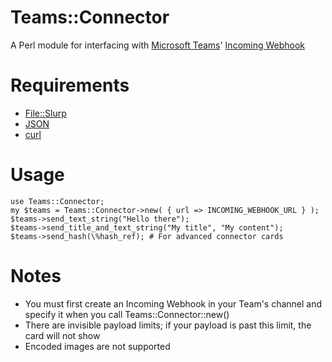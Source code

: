 # Teams::Connector
A Perl module for interfacing with [Microsoft Teams](https://teams.microsoft.com)' [Incoming Webhook](https://msdn.microsoft.com/en-us/microsoft-teams/connectors)

# Requirements
* [File::Slurp](https://metacpan.org/pod/File::Slurp)
* [JSON](https://metacpan.org/pod/JSON)
* [curl](https://curl.haxx.se/docs/manpage.html)

# Usage
    use Teams::Connector;
    my $teams = Teams::Connector->new( { url => INCOMING_WEBHOOK_URL } );
    $teams->send_text_string("Hello there");
    $teams->send_title_and_text_string("My title", "My content");
    $teams->send_hash(\%hash_ref); # For advanced connector cards

# Notes
* You must first create an Incoming Webhook in your Team's channel and specify it when you call Teams::Connector::new()
* There are invisible payload limits; if your payload is past this limit, the card will not show
* Encoded images are not supported
